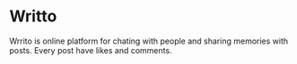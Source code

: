 # Writto
Wrrito is online platform for chating with people and sharing memories with posts. Every post have likes and comments.
